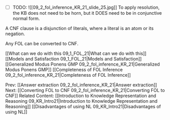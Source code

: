 ﻿- [ ] TODO:
![[09_2_fol_inference_KR_21_slide_25.jpg]]
To apply resolution, the KB does not need to be horn, but it DOES need to be in conjunctive normal form.

A CNF clause is a disjunction of literals, where a literal is an atom or its negation.

Any FOL can be converted to CNF.


[[What can we do with this 09_1_FOL_21|What can we do with this]]
[[Models and Satisfaction 09_1_FOL_21|Models and Satisfaction]]
[[Generalized Modus Ponens GMP 09_2_fol_inference_KR_21|Generalized Modus Ponens GMP]]
[[Completeness of FOL Inference 09_2_fol_inference_KR_21|Completeness of FOL Inference]]

Prev: [[Answer extraction 09_2_fol_inference_KR_21|Answer extraction]]
Next: [[Converting FOL to CNF 09_2_fol_inference_KR_21|Converting FOL to CNF]]
Related Content:
[[Introduction to Knowledge Representation and Reasoning 09_KR_Intro21|Introduction to Knowledge Representation and Reasoning]]
[[Disadvantages of using NL 09_KR_Intro21|Disadvantages of using NL]]